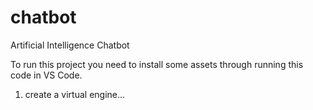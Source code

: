 # chatbot
Artificial Intelligence Chatbot 



To run this project you need to install some assets through running 
this code in VS Code.

1. create a virtual engine...
